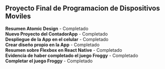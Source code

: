 ## Proyecto Final de Programacion de Dispositivos Moviles  

**Resumen Atomic Design** - Completado  
**Nuevo Proyecto del ContadorApp** - Completado  
**Despliegue de la App en el celular** - Completado  
**Crear diseño propio en la App** - Completado  
**Resumen sobre Flexbox en React Native** - Completado  
**Evidencia de haber completado el juego Froggy** - Completado  
**Completar el juego Froggy** - Completado

